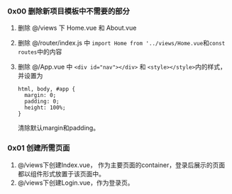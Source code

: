 ### 0x00 删除新项目模板中不需要的部分

1. 删除 @/views 下 Home.vue 和 About.vue

2. 删除 @/router/index.js 中 `import Home from '../views/Home.vue`和`const routes`中的内容

3. 删除 @/App.vue 中 `<div id="nav"></div>` 和 `<style></style>`内的样式，并设置为

   ``````
   html, body, #app {
     margin: 0;
     padding: 0;
     height: 100%;
   }
   ``````

   清除默认margin和padding。

### 0x01 创建所需页面

1. @/views下创建Index.vue， 作为主要页面的container，登录后展示的页面都以组件形式放置于该页面中。
2. @/views下创建Login.vue，作为登录页。



